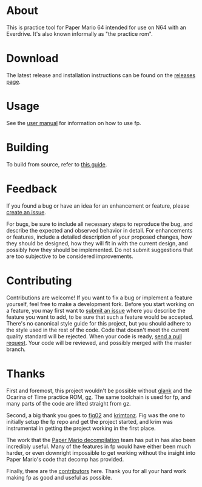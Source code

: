# About
This is practice tool for Paper Mario 64 intended for use on N64 with an Everdrive. It's also known informally as "the practice rom".

# Download
The latest release and installation instructions can be found on the [releases page](https://github.com/jcog/fp/releases).

# Usage
See the [user manual](https://github.com/JCog/fp/blob/master/USAGE.md) for information on how to use fp.

# Building
To build from source, refer to [this guide](https://github.com/jcog/fp/blob/master/setup.md).  

# Feedback
If you found a bug or have an idea for an enhancement or feature, please [create an issue](https://github.com/JCog/fp/issues).

For bugs, be sure to include all necessary steps to reproduce the bug, and describe the expected and observed behavior in detail. For enhancements or features, include a detailed description of your proposed changes, how they should be designed, how they will fit in with the current design, and possibly how they should be implemented. Do not submit suggestions that are too subjective to be considered improvements.

# Contributing
Contributions are welcome! If you want to fix a bug or implement a feature yourself, feel free to make a development fork. Before you start working on a feature, you may first want to [submit an issue](https://github.com/JCog/fp/issues) where you describe the feature you want to add, to be sure that such a feature would be accepted. There's no canonical style guide for this project, but you should adhere to the style used in the rest of the code. Code that doesn't meet the current quality standard will be rejected. When your code is ready, [send a pull request](https://github.com/JCog/fp/pulls). Your code will be reviewed, and possibly merged with the master branch.

# Thanks
First and foremost, this project wouldn't be possible without [glank](https://github.com/glankk) and the Ocarina of Time practice ROM, [gz](https://github.com/glankk/gz). The same toolchain is used for fp, and many parts of the code are lifted straight from gz.

Second, a big thank you goes to [fig02](https://github.com/fig02) and [krimtonz](https://github.com/krimtonz). Fig was the one to initially setup the fp repo and get the project started, and krim was instrumental in getting the project working in the first place.

The work that the [Paper Mario decompilation](https://github.com/pmret/papermario) team has put in has also been incredibly useful. Many of the features in fp would have either been much harder, or even downright impossible to get working without the insight into Paper Mario's code that decomp has provided.

Finally, there are the [contributors](https://github.com/JCog/fp/graphs/contributors) here. Thank you for all your hard work making fp as good and useful as possible.
